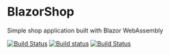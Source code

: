 # BlazorShop
Simple shop application built with Blazor WebAssembly

[![Build Status](https://dev.azure.com/Tsenkow/BlazorShop/_apis/build/status/kalintsenkov.BlazorShop?branchName=master)](https://dev.azure.com/Tsenkow/BlazorShop/_build/latest?definitionId=5&branchName=master) [![Build status](https://ci.appveyor.com/api/projects/status/o2dn2ea00pyqc44g?svg=true)](https://ci.appveyor.com/project/kalintsenkov/blazorshop) [![Build Status](https://travis-ci.org/kalintsenkov/BlazorShop.svg?branch=master)](https://travis-ci.org/kalintsenkov/BlazorShop)